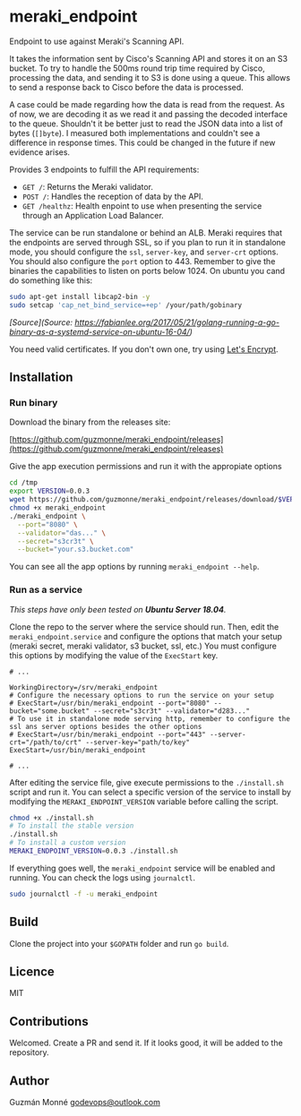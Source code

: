 # meraki_endpoint

Endpoint to use against Meraki's Scanning API.

It takes the information sent by Cisco's Scanning API and stores it on an S3 bucket. To try to handle the 500ms round trip time required by Cisco, processing the data, and sending it to S3 is done using a queue. This allows to send a response back to Cisco before the data is processed.

A case could be made regarding how the data is read from the request. As of now, we are decoding it as we read it and passing the decoded interface to the queue. Shouldn't it be better just to read the JSON data into a list of bytes (`[]byte`). I measured both implementations and couldn't see a difference in response times. This could be changed in the future if new evidence arises.

Provides 3 endpoints to fulfill the API requirements:

- `GET /`: Returns the Meraki validator.
- `POST /`: Handles the reception of data by the API.
- `GET /healthz`: Health enpoint to use when presenting the service through an Application Load Balancer.

The service can be run standalone or behind an ALB. Meraki requires that the endpoints are served through SSL, so if you plan to run it in standalone mode, you should configure the `ssl`, `server-key`, and `server-crt` options. You should also configure the `port` option to 443. Remember to give the binaries the capabilities to listen on ports below 1024. On ubuntu you cand do something like this:

```bash
sudo apt-get install libcap2-bin -y
sudo setcap 'cap_net_bind_service=+ep' /your/path/gobinary
```

_[Source](Source: https://fabianlee.org/2017/05/21/golang-running-a-go-binary-as-a-systemd-service-on-ubuntu-16-04/)_

You need valid certificates. If you don't own one, try using [Let's Encrypt](https://letsencrypt.org).

## Installation

### Run binary

Download the binary from the releases site:

[https://github.com/guzmonne/meraki_endpoint/releases](https://github.com/guzmonne/meraki_endpoint/releases)

Give the app execution permissions and run it with the appropiate options

```bash
cd /tmp
export VERSION=0.0.3
wget https://github.com/guzmonne/meraki_endpoint/releases/download/$VERSION/meraki_endpoint
chmod +x meraki_endpoint
./meraki_endpoint \
  --port="8080" \
  --validator="das..." \
  --secret="s3cr3t" \
  --bucket="your.s3.bucket.com"
```

You can see all the app options by running `meraki_endpoint --help`.

### Run as a service

_This steps have only been tested on **Ubuntu Server 18.04**._

Clone the repo to the server where the service should run. Then, edit the `meraki_endpoint.service` and configure the options that match your setup (meraki secret, meraki validator, s3 bucket, ssl, etc.) You must configure this options by modifying the value of the `ExecStart` key.

```service
# ...

WorkingDirectory=/srv/meraki_endpoint
# Configure the necessary options to run the service on your setup
# ExecStart=/usr/bin/meraki_endpoint --port="8080" --bucket="some.bucket" --secret="s3cr3t" --validator="d283..."
# To use it in standalone mode serving http, remember to configure the ssl ans server options besides the other options
# ExecStart=/usr/bin/meraki_endpoint --port="443" --server-crt="/path/to/crt" --server-key="path/to/key"
ExecStart=/usr/bin/meraki_endpoint

# ...
```

After editing the service file, give execute permissions to the `./install.sh` script and run it. You can select a specific version of the service to install by modifying the `MERAKI_ENDPOINT_VERSION` variable before calling the script.

```bash
chmod +x ./install.sh
# To install the stable version
./install.sh
# To install a custom version
MERAKI_ENDPOINT_VERSION=0.0.3 ./install.sh
```

If everything goes well, the `meraki_endpoint` service will be enabled and running. You can check the logs using `journalctl`.

```bash
sudo journalctl -f -u meraki_endpoint
```

## Build

Clone the project into your `$GOPATH` folder and run `go build`.

## Licence

MIT

## Contributions

Welcomed. Create a PR and send it. If it looks good, it will be added to the repository.

## Author

Guzmán Monné <godevops@outlook.com>

